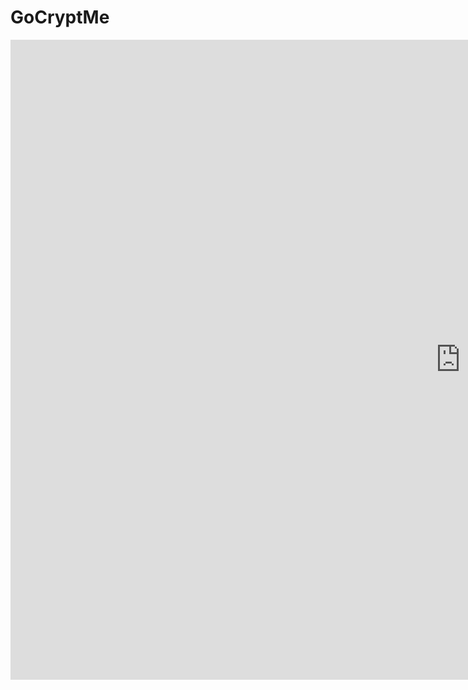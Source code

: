 # GoCryptMe

<iframe src="https://marvelapp.com/dfih649?emb=1&iosapp=false&frameless=false" width="1440" height="1024" allowTransparency="true" frameborder="0"></iframe>
